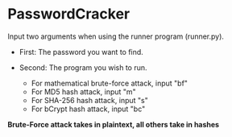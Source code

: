 # PasswordCracker
Input two arguments when using the runner program (runner.py).

- First: The password you want to find.

- Second: The program you wish to run.
    - For mathematical brute-force attack, input "bf"
    - For MD5 hash attack, input "m"
    - For SHA-256 hash attack, input "s"
    - For bCrypt hash attack, input "bc"

**Brute-Force attack takes in plaintext, all others take in hashes**